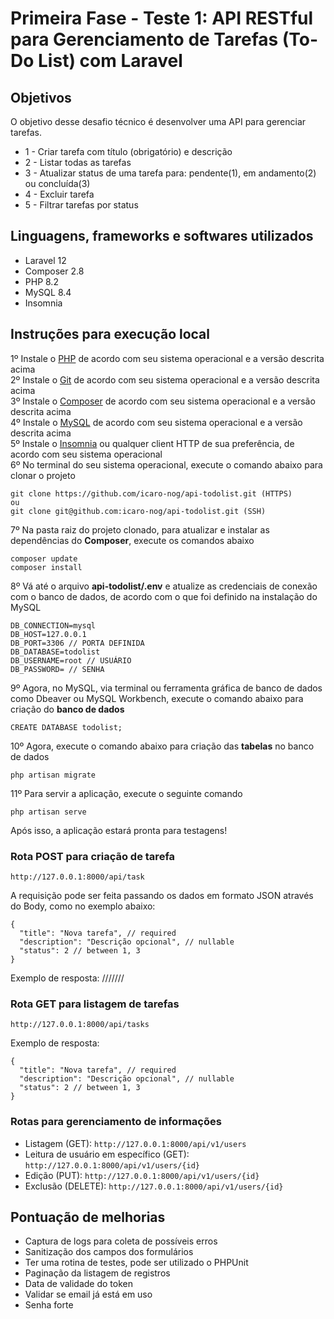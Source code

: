 # Primeira Fase - Teste 1: API RESTful para Gerenciamento de Tarefas (To-Do List) com Laravel

## Objetivos
O objetivo desse desafio técnico é desenvolver uma API para gerenciar tarefas.
* 1 - Criar tarefa com título (obrigatório) e descrição
* 2 - Listar todas as tarefas
* 3 - Atualizar status de uma tarefa para: pendente(1), em andamento(2) ou concluída(3)
* 4 - Excluir tarefa
* 5 - Filtrar tarefas por status

## Linguagens, frameworks e softwares utilizados 
* Laravel 12
* Composer 2.8
* PHP 8.2
* MySQL 8.4
* Insomnia

## Instruções para execução local
1º Instale o <a href="https://www.php.net/">PHP</a> de acordo com seu sistema operacional e a versão descrita acima
<br>
2º Instale o <a href="https://git-scm.com/">Git</a> de acordo com seu sistema operacional e a versão descrita acima
<br>
3º Instale o <a href="https://getcomposer.org/">Composer</a> de acordo com seu sistema operacional e a versão descrita acima
<br>
4º Instale o <a href="https://www.mysql.com/">MySQL</a> de acordo com seu sistema operacional e a versão descrita acima
<br>
5º Instale o <a href="https://insomnia.rest/download">Insomnia</a> ou qualquer client HTTP de sua preferência, de acordo com seu sistema operacional
<br>
6º No terminal do seu sistema operacional, execute o comando abaixo para clonar o projeto
```
git clone https://github.com/icaro-nog/api-todolist.git (HTTPS)
ou
git clone git@github.com:icaro-nog/api-todolist.git (SSH)
```
7º Na pasta raiz do projeto clonado, para atualizar e instalar as dependências do <b>Composer</b>, execute os comandos abaixo
```
composer update
composer install
```
8º Vá até o arquivo <b>api-todolist/.env</b> e atualize as credenciais de conexão com o banco de dados, de acordo com o que foi definido na instalação do MySQL
```
DB_CONNECTION=mysql
DB_HOST=127.0.0.1
DB_PORT=3306 // PORTA DEFINIDA
DB_DATABASE=todolist
DB_USERNAME=root // USUÁRIO
DB_PASSWORD= // SENHA
```
9º Agora, no MySQL, via terminal ou ferramenta gráfica de banco de dados como Dbeaver ou MySQL Workbench, execute o comando abaixo para criação do <b>banco de dados</b>
```
CREATE DATABASE todolist;
```
10º Agora, execute o comando abaixo para criação das <b>tabelas</b> no banco de dados
```
php artisan migrate
```
11º Para servir a aplicação, execute o seguinte comando
```
php artisan serve
```
Após isso, a aplicação estará pronta para testagens!

### Rota POST para criação de tarefa
```
http://127.0.0.1:8000/api/task
```
A requisição pode ser feita passando os dados em formato JSON através do Body, como no exemplo abaixo:
```
{
  "title": "Nova tarefa", // required
  "description": "Descrição opcional", // nullable
  "status": 2 // between 1, 3
}
```
Exemplo de resposta:
///////

### Rota GET para listagem de tarefas
```
http://127.0.0.1:8000/api/tasks
```
Exemplo de resposta:
```
{
  "title": "Nova tarefa", // required
  "description": "Descrição opcional", // nullable
  "status": 2 // between 1, 3
}
```





### Rotas para gerenciamento de informações
* Listagem (GET): ``` http://127.0.0.1:8000/api/v1/users ```
* Leitura de usuário em específico (GET): ``` http://127.0.0.1:8000/api/v1/users/{id} ```
* Edição (PUT): ``` http://127.0.0.1:8000/api/v1/users/{id} ```
* Exclusão (DELETE): ``` http://127.0.0.1:8000/api/v1/users/{id} ```

## Pontuação de melhorias
* Captura de logs para coleta de possíveis erros
* Sanitização dos campos dos formulários
* Ter uma rotina de testes, pode ser utilizado o PHPUnit
* Paginação da listagem de registros
* Data de validade do token
* Validar se email já está em uso
* Senha forte


